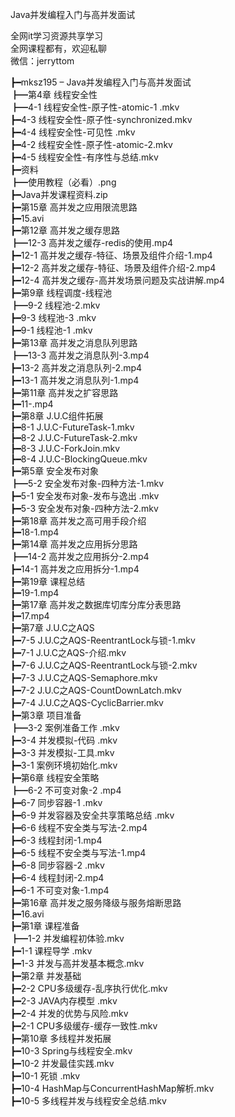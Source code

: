 Java并发编程入门与高并发面试

全网it学习资源共享学习<br>全网课程都有，欢迎私聊<br>微信：jerryttom<br>

┣━mksz195 – Java并发编程入门与高并发面试<br> ┣━第4章 线程安全性<br> ┣━4-1 线程安全性-原子性-atomic-1 .mkv<br> ┣━4-3 线程安全性-原子性-synchronized.mkv<br> ┣━4-4 线程安全性-可见性 .mkv<br> ┣━4-2 线程安全性-原子性-atomic-2.mkv<br> ┣━4-5 线程安全性-有序性与总结.mkv<br> ┣━资料<br> ┣━使用教程（必看）.png<br> ┣━Java并发课程资料.zip<br> ┣━第15章 高并发之应用限流思路<br> ┣━15.avi<br> ┣━第12章 高并发之缓存思路<br> ┣━12-3 高并发之缓存-redis的使用.mp4<br> ┣━12-1 高并发之缓存-特征、场景及组件介绍-1.mp4<br> ┣━12-2 高并发之缓存-特征、场景及组件介绍-2.mp4<br> ┣━12-4 高并发之缓存-高并发场景问题及实战讲解.mp4<br> ┣━第9章 线程调度-线程池<br> ┣━9-2 线程池-2.mkv<br> ┣━9-3 线程池-3 .mkv<br> ┣━9-1 线程池-1 .mkv<br> ┣━第13章 高并发之消息队列思路<br> ┣━13-3 高并发之消息队列-3.mp4<br> ┣━13-2 高并发之消息队列-2.mp4<br> ┣━13-1 高并发之消息队列-1.mp4<br> ┣━第11章 高并发之扩容思路<br> ┣━11-.mp4<br> ┣━第8章 J.U.C组件拓展<br> ┣━8-1 J.U.C-FutureTask-1.mkv<br> ┣━8-2 J.U.C-FutureTask-2.mkv<br> ┣━8-3 J.U.C-ForkJoin.mkv<br> ┣━8-4 J.U.C-BlockingQueue.mkv<br> ┣━第5章 安全发布对象<br> ┣━5-2 安全发布对象-四种方法-1.mkv<br> ┣━5-1 安全发布对象-发布与逸出 .mkv<br> ┣━5-3 安全发布对象-四种方法-2.mkv<br> ┣━第18章 高并发之高可用手段介绍<br> ┣━18-1.mp4<br> ┣━第14章 高并发之应用拆分思路<br> ┣━14-2 高并发之应用拆分-2.mp4<br> ┣━14-1 高并发之应用拆分-1.mp4<br> ┣━第19章 课程总结<br> ┣━19-1.mp4<br> ┣━第17章 高并发之数据库切库分库分表思路<br> ┣━17.mp4<br> ┣━第7章 J.U.C之AQS<br> ┣━7-5 J.U.C之AQS-ReentrantLock与锁-1.mkv<br> ┣━7-1 J.U.C之AQS-介绍.mkv<br> ┣━7-6 J.U.C之AQS-ReentrantLock与锁-2.mkv<br> ┣━7-3 J.U.C之AQS-Semaphore.mkv<br> ┣━7-2 J.U.C之AQS-CountDownLatch.mkv<br> ┣━7-4 J.U.C之AQS-CyclicBarrier.mkv<br> ┣━第3章 项目准备<br> ┣━3-2 案例准备工作 .mkv<br> ┣━3-4 并发模拟-代码 .mkv<br> ┣━3-3 并发模拟-工具.mkv<br> ┣━3-1 案例环境初始化.mkv<br> ┣━第6章 线程安全策略<br> ┣━6-2 不可变对象-2 .mp4<br> ┣━6-7 同步容器-1 .mkv<br> ┣━6-9 并发容器及安全共享策略总结 .mkv<br> ┣━6-6 线程不安全类与写法-2.mp4<br> ┣━6-3 线程封闭-1.mp4<br> ┣━6-5 线程不安全类与写法-1.mp4<br> ┣━6-8 同步容器-2 .mkv<br> ┣━6-4 线程封闭-2.mp4<br> ┣━6-1 不可变对象-1.mp4<br> ┣━第16章 高并发之服务降级与服务熔断思路<br> ┣━16.avi<br> ┣━第1章 课程准备<br> ┣━1-2 并发编程初体验.mkv<br> ┣━1-1 课程导学 .mkv<br> ┣━1-3 并发与高并发基本概念.mkv<br> ┣━第2章 并发基础<br> ┣━2-2 CPU多级缓存-乱序执行优化.mkv<br> ┣━2-3 JAVA内存模型 .mkv<br> ┣━2-4 并发的优势与风险.mkv<br> ┣━2-1 CPU多级缓存-缓存一致性.mkv<br> ┣━第10章 多线程并发拓展<br> ┣━10-3 Spring与线程安全.mkv<br> ┣━10-2 并发最佳实践.mkv<br> ┣━10-1 死锁 .mkv<br> ┣━10-4 HashMap与ConcurrentHashMap解析.mkv<br> ┣━10-5 多线程并发与线程安全总结.mkv